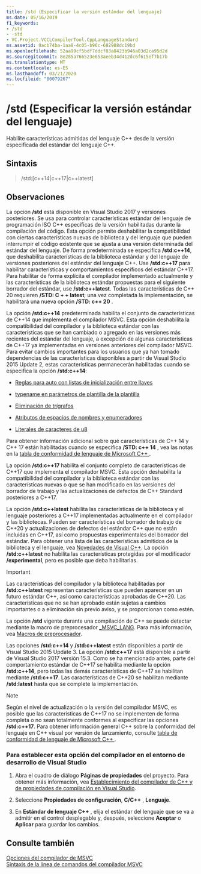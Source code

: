 ```yaml
---
title: /std (Especificar la versión estándar del lenguaje)
ms.date: 05/16/2019
f1_keywords:
- /std
- -std
- VC.Project.VCCLCompilerTool.CppLanguageStandard
ms.assetid: 0acb74ba-1aa8-4c05-b96c-682988dc19bd
ms.openlocfilehash: 52aa99cf5bdf7ddcf83a8423b946a03d2ca95d2d
ms.sourcegitcommit: 8e285a766523e653aeeb34d412dc6f615ef7b17b
ms.translationtype: MT
ms.contentlocale: es-ES
ms.lasthandoff: 03/21/2020
ms.locfileid: "80079267"
---
```

# <a name="std-specify-language-standard-version"></a>/std (Especificar la versión estándar del lenguaje)

Habilite características admitidas del lenguaje C++ desde la versión especificada del estándar del lenguaje C++.

## <a name="syntax"></a>Sintaxis

> /std:\[c++14\|c++17\|c++latest]

## <a name="remarks"></a>Observaciones

La opción **/std** está disponible en Visual Studio 2017 y versiones posteriores. Se usa para controlar características estándar del lenguaje de programación ISO C++ específicas de la versión habilitadas durante la compilación del código. Esta opción permite deshabilitar la compatibilidad con ciertas características nuevas de biblioteca y del lenguaje que pueden interrumpir el código existente que se ajusta a una versión determinada del estándar del lenguaje. De forma predeterminada se especifica **/std:c++14**, que deshabilita características de la biblioteca estándar y del lenguaje de versiones posteriores del estándar del lenguaje C++. Use **/std:c++17** para habilitar características y comportamientos específicos del estándar C++17. Para habilitar de forma explícita el compilador implementado actualmente y las características de la biblioteca estándar propuestas para el siguiente borrador del estándar, use **/std:c++latest**. Todas las características de C++ 20 requieren **/STD: C + + latest**; una vez completada la implementación, se habilitará una nueva opción **/STD: c++ 20** .

La opción **/std:c++14** predeterminada habilita el conjunto de características de C++14 que implementa el compilador MSVC. Esta opción deshabilita la compatibilidad del compilador y la biblioteca estándar con las características que se han cambiado o agregado en las versiones más recientes del estándar del lenguaje, a excepción de algunas características de C++17 ya implementadas en versiones anteriores del compilador MSVC. Para evitar cambios importantes para los usuarios que ya han tomado dependencias de las características disponibles a partir de Visual Studio 2015 Update 2, estas características permanecerán habilitadas cuando se especifica la opción **/std:c++14**:

- [Reglas para auto con listas de inicialización entre llaves](https://wg21.link/n3922)

- [typename en parámetros de plantilla de la plantilla](https://wg21.link/n4051)

- [Eliminación de trígrafos](https://wg21.link/n4086)

- [Atributos de espacios de nombres y enumeradores](https://wg21.link/n4266)

- [Literales de caracteres de u8](https://wg21.link/n4267)

Para obtener información adicional sobre qué características de C++ 14 y C++ 17 están habilitadas cuando se especifica **/STD: c++ 14** , vea las notas en la [tabla de conformidad de lenguaje de Microsoft C++ ](../../overview/visual-cpp-language-conformance.md).

La opción **/std:c++17** habilita el conjunto completo de características de C++17 que implementa el compilador MSVC. Esta opción deshabilita la compatibilidad del compilador y la biblioteca estándar con las características nuevas o que se han modificado en las versiones del borrador de trabajo y las actualizaciones de defectos de C++ Standard posteriores a C++17.

La opción **/std:c++latest** habilita las características de la biblioteca y el lenguaje posteriores a C++17 implementadas actualmente en el compilador y las bibliotecas. Pueden ser características del borrador de trabajo de C++20 y actualizaciones de defectos del estándar C++ que no están incluidas en C++17, así como propuestas experimentales del borrador del estándar. Para obtener una lista de las características admitidos de la biblioteca y el lenguaje, vea [Novedades de Visual C++](../../overview/what-s-new-for-visual-cpp-in-visual-studio.md). La opción **/std:c++latest** no habilita las características protegidas por el modificador **/experimental**, pero es posible que deba habilitarlas.

> [!IMPORTANT]
> Las características del compilador y la biblioteca habilitadas por **/std:c++latest** representan características que pueden aparecer en un futuro estándar C++, así como características aprobadas de C++20. Las características que no se han aprobado están sujetas a cambios importantes o a eliminación sin previo aviso, y se proporcionan como estén.

La opción **/std** vigente durante una compilación de C++ se puede detectar mediante la macro de preprocesador [\_MSVC\_LANG](../../preprocessor/predefined-macros.md). Para más información, vea [Macros de preprocesador](../../preprocessor/predefined-macros.md).

Las opciones **/std:c++14** y **/std:c++latest** están disponibles a partir de Visual Studio 2015 Update 3. La opción **/std:c++17** está disponible a partir de Visual Studio 2017 versión 15.3. Como se ha mencionado antes, parte del comportamiento estándar de C++17 se habilita mediante la opción **/std:c++14**, pero todas las demás características de C++17 se habilitan mediante **/std:c++17**. Las características de C++20 se habilitan mediante **/std:latest** hasta que se complete la implementación.

> [!NOTE]
> Según el nivel de actualización o la versión del compilador MSVC, es posible que las características de C++17 no se implementen de forma completa o no sean totalmente conformes al especificar las opciones **/std:c++17**. Para obtener información general C++ sobre la conformidad del lenguaje en C++ visual por versión de lanzamiento, consulte [tabla de conformidad de lenguaje de Microsoft C++ ](../../overview/visual-cpp-language-conformance.md).

### <a name="to-set-this-compiler-option-in-the-visual-studio-development-environment"></a>Para establecer esta opción del compilador en el entorno de desarrollo de Visual Studio

1. Abra el cuadro de diálogo **Páginas de propiedades** del proyecto. Para obtener más información, vea [Establecimiento del compilador de C++ y de propiedades de compilación en Visual Studio](../working-with-project-properties.md).

1. Seleccione **Propiedades de configuración**, **C/C++** , **Lenguaje**.

1. En **Estándar de lenguaje C++** , elija el estándar del lenguaje que se va a admitir en el control desplegable y, después, seleccione **Aceptar** o **Aplicar** para guardar los cambios.

## <a name="see-also"></a>Consulte también

[Opciones del compilador de MSVC](compiler-options.md)<br/>
[Sintaxis de la línea de comandos del compilador MSVC](compiler-command-line-syntax.md)
